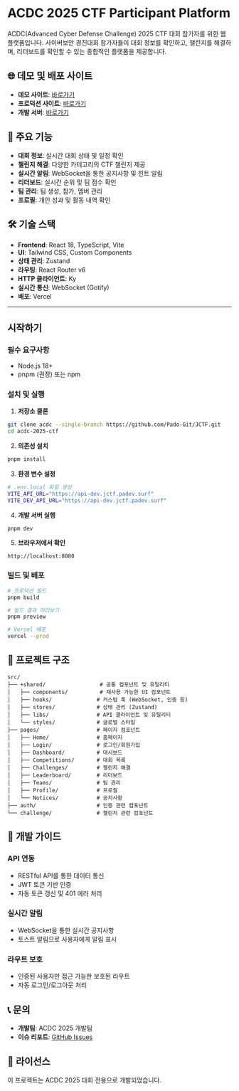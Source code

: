 # ACDC 2025 CTF Participant Platform

ACDC(Advanced Cyber Defense Challenge) 2025 CTF 대회 참가자를 위한 웹 플랫폼입니다. 
사이버보안 경진대회 참가자들이 대회 정보를 확인하고, 챌린지를 해결하며, 리더보드를 확인할 수 있는 종합적인 플랫폼을 제공합니다.

## 🌐 데모 및 배포 사이트

- **데모 사이트**: [바로가기](https://acdc-demo.vercel.app)
- **프로덕션 사이트**: [바로가기](https://acdc-2025.vercel.app)
- **개발 서버**: [바로가기](https://acdc-ctf.ngrok.io/)

## 🚀 주요 기능

- **대회 정보**: 실시간 대회 상태 및 일정 확인
- **챌린지 해결**: 다양한 카테고리의 CTF 챌린지 제공
- **실시간 알림**: WebSocket을 통한 공지사항 및 힌트 알림
- **리더보드**: 실시간 순위 및 팀 점수 확인
- **팀 관리**: 팀 생성, 참가, 멤버 관리
- **프로필**: 개인 성과 및 활동 내역 확인

## 🛠️ 기술 스택

- **Frontend**: React 18, TypeScript, Vite
- **UI**: Tailwind CSS, Custom Components
- **상태 관리**: Zustand
- **라우팅**: React Router v6
- **HTTP 클라이언트**: Ky
- **실시간 통신**: WebSocket (Gotify)
- **배포**: Vercel

---

## 시작하기

### 필수 요구사항
- Node.js 18+
- pnpm (권장) 또는 npm

### 설치 및 실행

1. **저장소 클론**
```bash
git clone acdc --single-branch https://github.com/Pado-Git/JCTF.git
cd acdc-2025-ctf
```

2. **의존성 설치**
```bash
pnpm install
```

3. **환경 변수 설정**
```bash
# .env.local 파일 생성
VITE_API_URL="https://api-dev.jctf.padev.surf"
VITE_DEV_API_URL="https://api-dev.jctf.padev.surf"
```

4. **개발 서버 실행**
```bash
pnpm dev
```

5. **브라우저에서 확인**
```
http://localhost:8080
```

### 빌드 및 배포

```bash
# 프로덕션 빌드
pnpm build

# 빌드 결과 미리보기
pnpm preview

# Vercel 배포
vercel --prod
```

## 📁 프로젝트 구조

```
src/
├── +shared/                 # 공통 컴포넌트 및 유틸리티
│   ├── components/          # 재사용 가능한 UI 컴포넌트
│   ├── hooks/              # 커스텀 훅 (WebSocket, 인증 등)
│   ├── stores/             # 상태 관리 (Zustand)
│   ├── libs/               # API 클라이언트 및 유틸리티
│   └── styles/             # 글로벌 스타일
├── pages/                  # 페이지 컴포넌트
│   ├── Home/               # 홈페이지
│   ├── Login/              # 로그인/회원가입
│   ├── Dashboard/          # 대시보드
│   ├── Competitions/       # 대회 목록
│   ├── Challenges/         # 챌린지 해결
│   ├── Leaderboard/        # 리더보드
│   ├── Teams/              # 팀 관리
│   ├── Profile/            # 프로필
│   └── Notices/            # 공지사항
├── auth/                   # 인증 관련 컴포넌트
└── challenge/              # 챌린지 관련 컴포넌트
```

## 🔧 개발 가이드

### API 연동
- RESTful API를 통한 데이터 통신
- JWT 토큰 기반 인증
- 자동 토큰 갱신 및 401 에러 처리

### 실시간 알림
- WebSocket을 통한 실시간 공지사항
- 토스트 알림으로 사용자에게 알림 표시

### 라우트 보호
- 인증된 사용자만 접근 가능한 보호된 라우트
- 자동 로그인/로그아웃 처리

## 📞 문의

- **개발팀**: ACDC 2025 개발팀
- **이슈 리포트**: [GitHub Issues](https://github.com/Pado-Git/JCTF/issues)

## 📄 라이선스

이 프로젝트는 ACDC 2025 대회 전용으로 개발되었습니다.